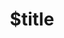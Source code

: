 ---
title: $title
second_title: Aspose.Page pour la référence de l'API .NET
description: $description
type: docs
weight: $weight
url: /fr/net/$ref/
---